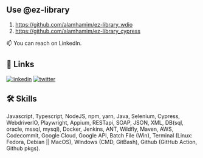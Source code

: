 ## Use @ez-library
1) https://github.com/alamhamim/ez-library_wdio
2) https://github.com/alamhamim/ez-library_cypress 


📫 You can reach on LinkedIn.

## 🔗 Links
[![linkedin](https://img.shields.io/badge/linkedin-0A66C2?style=for-the-badge&logo=linkedin&logoColor=white)](https://www.linkedin.com/in/hamim-alam/)
[![twitter](https://img.shields.io/badge/twitter-1DA1F2?style=for-the-badge&logo=twitter&logoColor=white)](https://twitter.com/panikmaster)


## 🛠 Skills
Javascript, Typescript, NodeJS, npm, yarn, Java, Selenium, Cypress, WebdriverIO, Playwright, Appium, RESTapi, SOAP, JSON, XML, DB(sql, oracle, mssql, mysql), Docker, Jenkins, ANT, Wildfly, Maven, AWS, Codecommit, Google Cloud, Google API, Batch File (Win), Terminal (Linux: Fedora, Debian || MacOS), Windows (CMD, GitBash), Github (GitHub Action, Github pkgs). 

